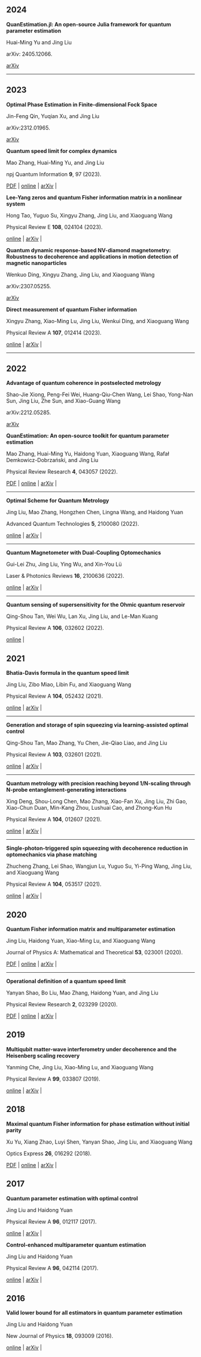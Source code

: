 ## 2024
 
**QuanEstimation.jl: An open-source Julia framework for quantum parameter estimation** 

Huai-Ming Yu and Jing Liu

arXiv: 2405.12066. &ensp; 

[arXiv](https://arxiv.org/abs/2405.12066)

---

## 2023

**Optimal Phase Estimation in Finite-dimensional Fock Space**

Jin-Feng Qin, Yuqian Xu, and Jing Liu

arXiv:2312.01965. &ensp; 

[arXiv](https://arxiv.org/abs/2312.01965)

**Quantum speed limit for complex dynamics**

Mao Zhang, Huai-Ming Yu, and Jing Liu

npj Quantum Information **9**, 97 (2023). &ensp; 

<a href="../pdf/s41534-023-00768-8.pdf">PDF</a> | <a href="https://doi.org/10.1038/s41534-023-00768-8">online</a> | <a href="https://arxiv.org/abs/2301.00566">arXiv</a> | <span class="__dimensions_badge_embed__" data-doi="10.1038/s41534-023-00768-8" data-style="large_rectangle" style="display:inline;"></span><script async src="https://badge.dimensions.ai/badge.js" charset="utf-8"></script>

**Lee-Yang zeros and quantum Fisher information matrix in a nonlinear system**

Hong Tao, Yuguo Su, Xingyu Zhang, Jing Liu, and Xiaoguang Wang

Physical Review E **108**, 024104 (2023). &ensp;

<a href="https://doi.org/10.1103/PhysRevE.108.024104">online</a> | <a href="https://doi.org/10.48550/arXiv.2303.03601">arXiv</a> | 
<span class="__dimensions_badge_embed__" data-doi="10.1103/PhysRevE.108.024104" data-style="large_rectangle" style="display:inline;">
</span><script async src="https://badge.dimensions.ai/badge.js" charset="utf-8"></script>

**Quantum dynamic response-based NV-diamond magnetometry: Robustness to decoherence and applications in motion detection of magnetic nanoparticles**

Wenkuo Ding, Xingyu Zhang, Jing Liu, and Xiaoguang Wang

arXiv:2307.05255. &ensp;

[arXiv](https://arxiv.org/abs/2307.05255)

**Direct measurement of quantum Fisher information**

Xingyu Zhang, Xiao-Ming Lu, Jing Liu, Wenkui Ding, and Xiaoguang Wang

Physical Review A **107**, 012414 (2023). &ensp; 

<a href="https://doi.org/10.1103/PhysRevA.107.012414">online</a> | <a href="https://doi.org/10.48550/arXiv.2208.03140">arXiv</a> | <span class="__dimensions_badge_embed__" data-doi="10.1103/PhysRevA.107.012414" data-style="large_rectangle" style="display:inline;"></span><script async src="https://badge.dimensions.ai/badge.js" charset="utf-8"></script>

---

## 2022

**Advantage of quantum coherence in postselected metrology**

Shao-Jie Xiong, Peng-Fei Wei, Huang-Qiu-Chen Wang, Lei Shao, Yong-Nan Sun, Jing Liu, Zhe Sun, and Xiao-Guang Wang

arXiv:2212.05285. &ensp; 

[arXiv](https://doi.org/10.48550/arXiv.2212.05285)

**QuanEstimation: An open-source toolkit for quantum parameter estimation**

Mao Zhang, Huai-Ming Yu, Haidong Yuan, Xiaoguang Wang, Rafał Demkowicz-Dobrzański, and Jing Liu

Physical Review Research **4**, 043057 (2022). &ensp; 

<a href="../pdf/PRResearch_4_043057.pdf">PDF</a> | <a href="https://doi.org/10.1103/PhysRevResearch.4.043057">online</a> | <a href="https://doi.org/10.48550/arXiv.2205.15588">arXiv</a> | <span class="__dimensions_badge_embed__" data-doi="10.1103/PhysRevResearch.4.043057" data-style="large_rectangle" style="display:inline;"></span><script async src="https://badge.dimensions.ai/badge.js" charset="utf-8"></script>

---

**Optimal Scheme for Quantum Metrology**

Jing Liu, Mao Zhang, Hongzhen Chen, Lingna Wang, and Haidong Yuan

Advanced Quantum Technologies **5**, 2100080 (2022). &ensp; 

<a href="https://doi.org/10.1002/qute.202100080">online</a> | <a href="https://arxiv.org/abs/2111.12279">arXiv</a> | <span class="__dimensions_badge_embed__" data-doi="10.1002/qute.202100080" data-style="large_rectangle" style="display:inline;"></span><script async src="https://badge.dimensions.ai/badge.js" charset="utf-8"></script>

---

**Quantum Magnetometer with Dual-Coupling Optomechanics**

Gui-Lei Zhu, Jing Liu, Ying Wu, and Xin-You Lü

Laser & Photonics Reviews **16**, 2100636 (2022). &ensp; 

<a href="https://doi.org/10.1002/lpor.202100636">online</a> | <a href="https://arxiv.org/abs/2205.00433">arXiv</a> | <span class="__dimensions_badge_embed__" data-doi="10.1002/lpor.202100636" data-style="large_rectangle" style="display:inline;"></span><script async src="https://badge.dimensions.ai/badge.js" charset="utf-8"></script>

---

**Quantum sensing of supersensitivity for the Ohmic quantum reservoir**

Qing-Shou Tan, Wei Wu, Lan Xu, Jing Liu, and Le-Man Kuang

Physical Review A **106**, 032602 (2022). &ensp; 

<a href="https://doi.org/10.1103/PhysRevA.106.032602">online</a>  | <span class="__dimensions_badge_embed__" data-doi="10.1103/PhysRevA.106.032602" data-style="large_rectangle" style="display:inline;"></span><script async src="https://badge.dimensions.ai/badge.js" charset="utf-8"></script>

## 2021


**Bhatia-Davis formula in the quantum speed limit**

Jing Liu, Zibo Miao, Libin Fu, and Xiaoguang Wang

Physical Review A **104**, 052432 (2021). &ensp; 

<a href="https://doi.org/10.1103/PhysRevA.104.052432">online</a> | <a href="https://arxiv.org/abs/2108.00169">arXiv</a> | <span class="__dimensions_badge_embed__" data-doi="10.1103/PhysRevA.104.052432" data-style="large_rectangle" style="display:inline;"></span><script async src="https://badge.dimensions.ai/badge.js" charset="utf-8"></script>

---

**Generation and storage of spin squeezing via learning-assisted optimal control**

Qing-Shou Tan, Mao Zhang, Yu Chen, Jie-Qiao Liao, and Jing Liu

Physical Review A **103**, 032601 (2021). &ensp; 

<a href="https://doi.org/10.1103/PhysRevA.103.032601">online</a> | <a href="https://arxiv.org/abs/2010.13444">arXiv</a> | <span class="__dimensions_badge_embed__" data-doi="10.1103/PhysRevA.103.032601" data-style="large_rectangle" style="display:inline;"></span><script async src="https://badge.dimensions.ai/badge.js" charset="utf-8"></script>

---

**Quantum metrology with precision reaching beyond 1/N-scaling through N-probe entanglement-generating interactions**

Xing Deng, Shou-Long Chen, Mao Zhang, Xiao-Fan Xu, Jing Liu, Zhi Gao, Xiao-Chun Duan, Min-Kang Zhou, Lushuai Cao, and Zhong-Kun Hu

Physical Review A **104**, 012607 (2021). &ensp; 

<a href="https://doi.org/10.1103/PhysRevA.104.012607">online</a> | <a href="https://arxiv.org/abs/2102.07079">arXiv</a> | <span class="__dimensions_badge_embed__" data-doi="10.1103/PhysRevA.104.012607" data-style="large_rectangle" style="display:inline;"></span><script async src="https://badge.dimensions.ai/badge.js" charset="utf-8"></script>

---

**Single-photon-triggered spin squeezing with decoherence reduction in optomechanics via phase matching**

Zhucheng Zhang, Lei Shao, Wangjun Lu, Yuguo Su, Yi-Ping Wang, Jing Liu, and Xiaoguang Wang

Physical Review A **104**, 053517 (2021). &ensp; 

<a href="https://doi.org/10.1103/PhysRevA.104.053517">online</a> | <a href="https://arxiv.org/abs/2109.05692">arXiv</a> | <span class="__dimensions_badge_embed__" data-doi="10.1103/PhysRevA.104.053517" data-style="large_rectangle" style="display:inline;"></span><script async src="https://badge.dimensions.ai/badge.js" charset="utf-8"></script>

## 2020


**Quantum Fisher information matrix and multiparameter estimation**

Jing Liu, Haidong Yuan, Xiao-Ming Lu, and Xiaoguang Wang

Journal of Physics A: Mathematical and Theoretical **53**, 023001 (2020).

<a href="../pdf/JPA_53_023001.pdf">PDF</a> | <a href="https://doi.org/10.1088/1751-8121/ab5d4d">online</a> | <a href="https://arxiv.org/abs/1907.08037">arXiv</a> | <span class="__dimensions_badge_embed__" data-doi="10.1088/1751-8121/ab5d4d" data-style="large_rectangle" style="display:inline;"></span><script async src="https://badge.dimensions.ai/badge.js" charset="utf-8"></script>

---

**Operational definition of a quantum speed limit**

Yanyan Shao, Bo Liu, Mao Zhang, Haidong Yuan, and Jing Liu

Physical Review Research **2**, 023299 (2020). &ensp; 

<a href="../pdf/PRResearch_2_023299.pdf">PDF</a> | <a href="https://doi.org/10.1103/PhysRevResearch.2.023299">online</a> | <a href="https://arxiv.org/abs/2002.10822">arXiv</a> | <span class="__dimensions_badge_embed__" data-doi="10.1103/PhysRevResearch.2.023299" data-style="large_rectangle" style="display:inline;"></span><script async src="https://badge.dimensions.ai/badge.js" charset="utf-8"></script>

## 2019


**Multiqubit matter-wave interferometry under decoherence and the Heisenberg scaling recovery**

Yanming Che, Jing Liu, Xiao-Ming Lu, and Xiaoguang Wang

Physical Review A **99**, 033807 (2019). &ensp; 

<a href="https://doi.org/10.1103/PhysRevA.99.033807">online</a> | <a href="https://arxiv.org/abs/1808.04632">arXiv</a> | <span class="__dimensions_badge_embed__" data-doi="10.1103/PhysRevA.99.033807" data-style="large_rectangle" style="display:inline;"></span><script async src="https://badge.dimensions.ai/badge.js" charset="utf-8"></script>

## 2018


**Maximal quantum Fisher information for phase estimation without initial parity**

Xu Yu, Xiang Zhao, Luyi Shen, Yanyan Shao, Jing Liu, and Xiaoguang Wang

Optics Express **26**, 016292 (2018). &ensp; 

<a href="../pdf/OE_26_13_016292.pdf">PDF</a> | <a href="https://doi.org/10.1364/OE.26.016292">online</a> | <a href="https://arxiv.org/abs/1412.4325">arXiv</a> | <span class="__dimensions_badge_embed__" data-doi="10.1364/OE.26.016292" data-style="large_rectangle" style="display:inline;"></span><script async src="https://badge.dimensions.ai/badge.js" charset="utf-8"></script>

## 2017

**Quantum parameter estimation with optimal control**

Jing Liu and Haidong Yuan

Physical Review A **96**, 012117 (2017). &ensp; 

<a href="https://doi.org/10.1103/PhysRevA.96.012117">online</a> | <a href="https://doi.org/10.48550/arXiv.1604.04856">arXiv</a> | <span class="__dimensions_badge_embed__" data-doi="10.1103/PhysRevA.96.012117" data-style="large_rectangle" style="display:inline;"></span><script async src="https://badge.dimensions.ai/badge.js" charset="utf-8"></script>

**Control-enhanced multiparameter quantum estimation**

Jing Liu and Haidong Yuan

Physical Review A **96**, 042114 (2017). &ensp; 

<a href="https://doi.org/10.1103/PhysRevA.96.042114">online</a> | <a href="https://doi.org/10.48550/arXiv.1710.06741">arXiv</a> | <span class="__dimensions_badge_embed__" data-doi="10.1103/PhysRevA.96.042114" data-style="large_rectangle" style="display:inline;"></span><script async src="https://badge.dimensions.ai/badge.js" charset="utf-8"></script>

## 2016 

**Valid lower bound for all estimators in quantum parameter estimation**

Jing Liu and Haidong Yuan

New Journal of Physics **18**, 093009 (2016). 

<a href="https://doi.org/10.1088/1367-2630/18/9/093009">online</a> | <a href="https://doi.org/10.48550/arXiv.1609.01618">arXiv</a> | <span class="__dimensions_badge_embed__" data-doi="10.1088/1367-2630/18/9/093009" data-style="small_circle" data-legend="always"></span>


